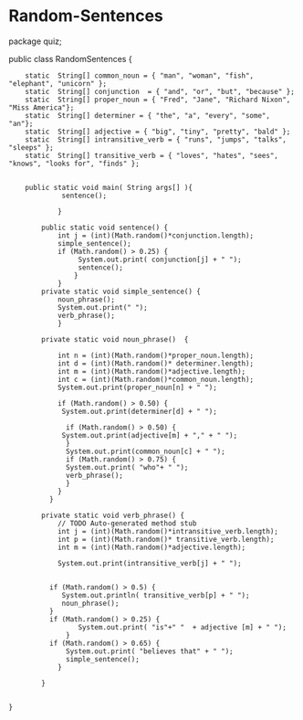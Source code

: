 # Random-Sentences


package quiz;

public class RandomSentences {
  
	    static  String[] common_noun = { "man", "woman", "fish", "elephant", "unicorn" };
	    static  String[] conjunction  = { "and", "or", "but", "because" };
	    static  String[] proper_noun = { "Fred", "Jane", "Richard Nixon", "Miss America"};        
	    static  String[] determiner = { "the", "a", "every", "some", "an"};
	    static  String[] adjective = { "big", "tiny", "pretty", "bald" };
	    static  String[] intransitive_verb = { "runs", "jumps", "talks", "sleeps" };
	    static  String[] transitive_verb = { "loves", "hates", "sees", "knows", "looks for", "finds" };
	    
	    
	    public static void main( String args[] ){	    
	             sentence();
	      	               
	            }
	         
	        public static void sentence() {
	        	int j = (int)(Math.random()*conjunction.length);
	        	simple_sentence();   	
	        	if (Math.random() > 0.25) {
		             System.out.print( conjunction[j] + " ");
		             sentence();
	        		}
	        	}
	        private static void simple_sentence() {
				noun_phrase();
				System.out.print(" ");   
				verb_phrase();
				}
	            	       
	        private static void noun_phrase()  {
				
				int n = (int)(Math.random()*proper_noun.length);
	            int d = (int)(Math.random()* determiner.length);
	            int m = (int)(Math.random()*adjective.length);
	            int c = (int)(Math.random()*common_noun.length);
	            System.out.print(proper_noun[n] + " ");
	           		    
	            if (Math.random() > 0.50) {
	             System.out.print(determiner[d] + " ");
	 		    
		          if (Math.random() > 0.50) {
	             System.out.print(adjective[m] + "," + " ");
		          }   
		          System.out.print(common_noun[c] + " ");
		          if (Math.random() > 0.75) {
	        	  System.out.print( "who"+ " ");
	        	  verb_phrase();
	        	  } 
	            }
	          }
	        
	        private static void verb_phrase() {
				// TODO Auto-generated method stub
				int j = (int)(Math.random()*intransitive_verb.length);
	            int p = (int)(Math.random()* transitive_verb.length);
	            int m = (int)(Math.random()*adjective.length);
	            
	            System.out.print(intransitive_verb[j] + " ");
	           
		    
	          if (Math.random() > 0.5) {
	             System.out.println( transitive_verb[p] + " ");
	             noun_phrase();
	          }
	          if (Math.random() > 0.25) {
		             System.out.print( "is"+" "  + adjective [m] + " ");
		          }
	          if (Math.random() > 0.65) {
	        	  System.out.print( "believes that" + " ");
	        	  simple_sentence();
	          	} 
	      
	        }
		
		
	}
	    
